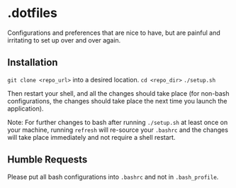 # .dotfiles

Configurations and preferences that are nice to have, but are painful and irritating to set up over and over again.

## Installation

`git clone <repo_url>` into a desired location.
`cd <repo_dir>`
`./setup.sh`

Then restart your shell, and all the changes should take place (for non-bash configurations, the changes should take place the next time you launch the application).

Note: For further changes to bash after running `./setup.sh` at least once on your machine, running `refresh` will re-source your `.bashrc` and the changes will take place immediately and not require a shell restart.

## Humble Requests

Please put all bash configurations into `.bashrc` and not in `.bash_profile`.


